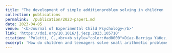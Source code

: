 ```yaml
---
title: "The development of simple additionproblem solving in children : Reliance on automatized counting or memory retrieval depends on both expertise and problemsize"
collection: publications
permalink:  /publication/2023-paper1.md
date: 2023-04-05
venue: '<b>Journal of Experimental Child Psychology</b>'
link: 'https://doi.org/10.1016/j.jecp.2023.105710'
citation: 'Poletti, C.,<br><b style="color:#ad0000">Díaz-Barriga Yáñez, A.</b>, Prado, J., & Thevenot, C. (2023). &quot;The development of simple addition problem solving in children : Reliance on automatized counting or memory retrieval depends on both expertise and problem size.&quot; <b><i>Journal of Experimental Child Psychology</i></b>, 234. https://doi.org/10.1016/j.jecp.2023.105710'
excerpt: 'How do children and teenagers solve small arithmetic problems? Our results support the idea that children use a counting procedure that becomes automatized (as revealed by the priming effect) around 13 years of age'
---
```

